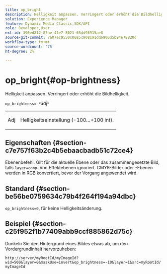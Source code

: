 ```yaml
---
title: op_bright
description: Helligkeit anpassen. Verringert oder erhöht die Bildhelligkeit.
solution: Experience Manager
feature: Dynamic Media Classic,SDK/API
role: Developer,User
exl-id: 390ed812-87ae-41e7-8021-65dd95915ae8
source-git-commit: 7a07ec9550c0685c908191dd6806d5b84678820d
workflow-type: tm+mt
source-wordcount: '75'
ht-degree: 2%

---
```


# op_bright{#op-brightness}

Helligkeit anpassen. Verringert oder erhöht die Bildhelligkeit.

`op_brightness= *`adj`*`

<table id="simpletable_2B5DB95B1FF044C8BD226D4F8311E806"> 
 <tr class="strow"> 
  <td class="stentry"> <p><span class="varname"> Adj</span> </p> </td> 
  <td class="stentry"> <p>Helligkeitseinstellung (-100…+100 int). </p></td> 
 </tr> 
</table>

## Eigenschaften {#section-c7e757f63b2c4b5ebaacbadb51c72ce4}

Ebenenbefehl. Gilt für die aktuelle Ebene oder das zusammengesetzte Bild, falls `layer=comp`. Von Effektebenen ignoriert. CMYK-Bilder oder -Ebenen werden in RGB konvertiert, bevor der Vorgang angewendet wird.

## Standard {#section-be56be0759634c79b4f264f194a94dbc}

`op_brightness=0`, für keine Helligkeitsänderung.

## Beispiel {#section-c25f952f1b77409abb9ccf885862d75c}

Dunkeln Sie den Hintergrund eines Bildes etwas ab, um den Vordergrundinhalt hervorzuheben:

`http://server/myRootId/myImageId?wid=500&layer=0&maskUse=invert&op_brightness=-10&layer=1&src=myRootId/myImageId`
